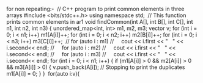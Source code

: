 for non repeating:-
​
// C++ program to print common elements in three arrays
#include <bits/stdc++.h>
using namespace std;
​
// This function prints common elements in ar1
void findCommon(int A[], int B[], int C[], int n1,
int n2, int n3)
{
unordered_map<int, int> m1, m2, m3;
vector<int> v;
for (int i = 0; i < n1; i++)
m1[A[i]]++;
for (int i = 0; i < n2; i++)
m2[B[i]]++;
for (int i = 0; i < n3; i++)
m3[C[i]]++;
​
// for (auto i : m1)
//     cout << i.first << "   " << i.second<< endl;
//     for (auto i : m2)
//     cout << i.first << "   " << i.second<< endl;
//     for (auto i : m3)
//     cout << i.first << "   " << i.second<< endl;
for (int i = 0; i < n1; i++)
{
if (m1[A[i]] > 0 && m2[A[i]] > 0 && m3[A[i]] > 0)
{
v.push_back(A[i]);
// Stopping to print the duplicates
m1[A[i]] = 0;
}
}
​
for(auto i:v){